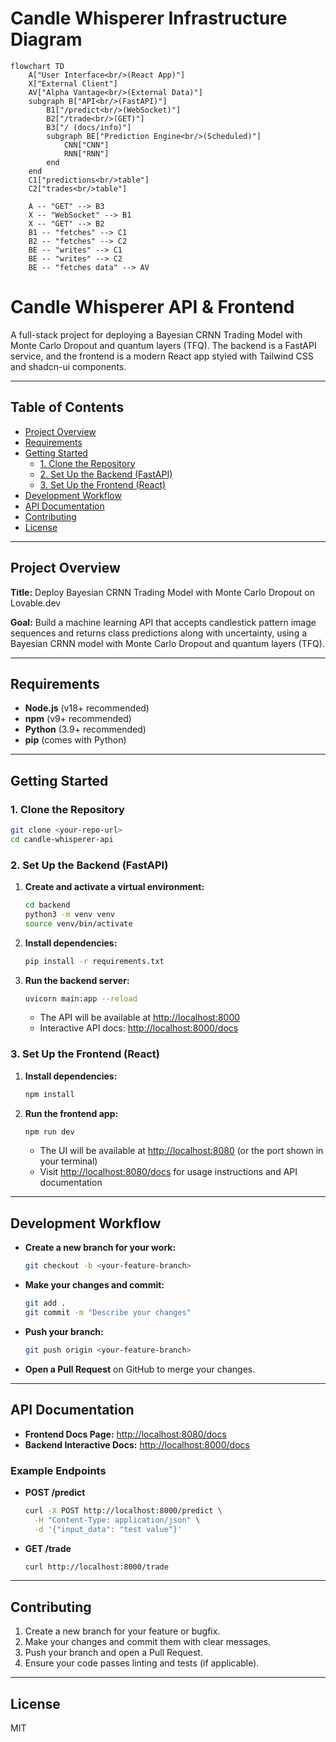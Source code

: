 # Candle Whisperer Infrastructure Diagram

```mermaid
flowchart TD
    A["User Interface<br/>(React App)"]
    X["External Client"]
    AV["Alpha Vantage<br/>(External Data)"]
    subgraph B["API<br/>(FastAPI)"]
        B1["/predict<br/>(WebSocket)"]
        B2["/trade<br/>(GET)"]
        B3["/ (docs/info)"]
        subgraph BE["Prediction Engine<br/>(Scheduled)"]
            CNN["CNN"]
            RNN["RNN"]
        end
    end
    C1["predictions<br/>table"]
    C2["trades<br/>table"]

    A -- "GET" --> B3
    X -- "WebSocket" --> B1
    X -- "GET" --> B2
    B1 -- "fetches" --> C1
    B2 -- "fetches" --> C2
    BE -- "writes" --> C1
    BE -- "writes" --> C2
    BE -- "fetches data" --> AV
```

# Candle Whisperer API & Frontend

A full-stack project for deploying a Bayesian CRNN Trading Model with Monte Carlo Dropout and quantum layers (TFQ). The backend is a FastAPI service, and the frontend is a modern React app styled with Tailwind CSS and shadcn-ui components.

---

## Table of Contents
- [Project Overview](#project-overview)
- [Requirements](#requirements)
- [Getting Started](#getting-started)
  - [1. Clone the Repository](#1-clone-the-repository)
  - [2. Set Up the Backend (FastAPI)](#2-set-up-the-backend-fastapi)
  - [3. Set Up the Frontend (React)](#3-set-up-the-frontend-react)
- [Development Workflow](#development-workflow)
- [API Documentation](#api-documentation)
- [Contributing](#contributing)
- [License](#license)

---

## Project Overview

**Title:** Deploy Bayesian CRNN Trading Model with Monte Carlo Dropout on Lovable.dev

**Goal:** Build a machine learning API that accepts candlestick pattern image sequences and returns class predictions along with uncertainty, using a Bayesian CRNN model with Monte Carlo Dropout and quantum layers (TFQ).

---

## Requirements

- **Node.js** (v18+ recommended)
- **npm** (v9+ recommended)
- **Python** (3.9+ recommended)
- **pip** (comes with Python)

---

## Getting Started

### 1. Clone the Repository

```sh
git clone <your-repo-url>
cd candle-whisperer-api
```

### 2. Set Up the Backend (FastAPI)

1. **Create and activate a virtual environment:**
   ```sh
   cd backend
   python3 -m venv venv
   source venv/bin/activate
   ```
2. **Install dependencies:**
   ```sh
   pip install -r requirements.txt
   ```
3. **Run the backend server:**
   ```sh
   uvicorn main:app --reload
   ```
   - The API will be available at [http://localhost:8000](http://localhost:8000)
   - Interactive API docs: [http://localhost:8000/docs](http://localhost:8000/docs)

### 3. Set Up the Frontend (React)

1. **Install dependencies:**
   ```sh
   npm install
   ```
2. **Run the frontend app:**
   ```sh
   npm run dev
   ```
   - The UI will be available at [http://localhost:8080](http://localhost:8080) (or the port shown in your terminal)
   - Visit [http://localhost:8080/docs](http://localhost:8080/docs) for usage instructions and API documentation

---

## Development Workflow

- **Create a new branch for your work:**
  ```sh
  git checkout -b <your-feature-branch>
  ```
- **Make your changes and commit:**
  ```sh
  git add .
  git commit -m "Describe your changes"
  ```
- **Push your branch:**
  ```sh
  git push origin <your-feature-branch>
  ```
- **Open a Pull Request** on GitHub to merge your changes.

---

## API Documentation

- **Frontend Docs Page:** [http://localhost:8080/docs](http://localhost:8080/docs)
- **Backend Interactive Docs:** [http://localhost:8000/docs](http://localhost:8000/docs)

### Example Endpoints

- **POST /predict**
  ```sh
  curl -X POST http://localhost:8000/predict \
    -H "Content-Type: application/json" \
    -d '{"input_data": "test value"}'
  ```
- **GET /trade**
  ```sh
  curl http://localhost:8000/trade
  ```

---

## Contributing

1. Create a new branch for your feature or bugfix.
2. Make your changes and commit them with clear messages.
3. Push your branch and open a Pull Request.
4. Ensure your code passes linting and tests (if applicable).

---

## License

MIT

